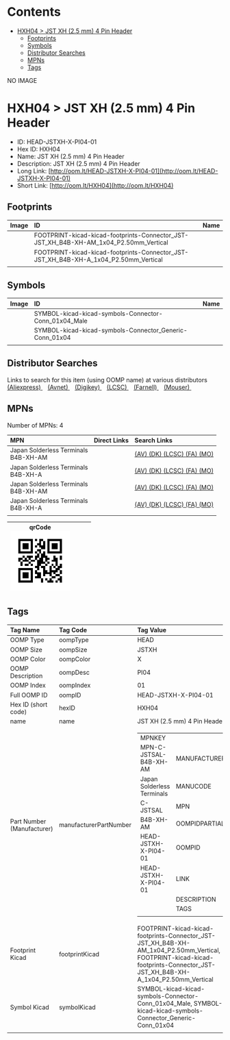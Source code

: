 



Contents
========

* [HXH04 > JST XH (2.5 mm) 4 Pin Header](#hxh04--jst-xh-25-mm-4-pin-header)
	* [Footprints](#footprints)
	* [Symbols](#symbols)
	* [Distributor Searches](#distributor-searches)
	* [MPNs](#mpns)
	* [Tags](#tags)
  
NO IMAGE  
# HXH04 > JST XH (2.5 mm) 4 Pin Header

- ID: HEAD-JSTXH-X-PI04-01
- Hex ID: HXH04
- Name: JST XH (2.5 mm) 4 Pin Header
- Description: JST XH (2.5 mm) 4 Pin Header
- Long Link: [http://oom.lt/HEAD-JSTXH-X-PI04-01](http://oom.lt/HEAD-JSTXH-X-PI04-01)
- Short Link: [http://oom.lt/HXH04](http://oom.lt/HXH04)

## Footprints
  

|Image|ID|Name|
| :--- | :--- | :--- |
||FOOTPRINT-kicad-kicad-footprints-Connector_JST-JST_XH_B4B-XH-AM_1x04_P2.50mm_Vertical||
||FOOTPRINT-kicad-kicad-footprints-Connector_JST-JST_XH_B4B-XH-A_1x04_P2.50mm_Vertical||
||||

## Symbols
  

|Image|ID|Name|
| :--- | :--- | :--- |
|![]()|SYMBOL-kicad-kicad-symbols-Connector-Conn_01x04_Male||
|![]()|SYMBOL-kicad-kicad-symbols-Connector_Generic-Conn_01x04||
||||

## Distributor Searches
  
Links to search for this item (using OOMP name) at various distributors  
[(Aliexpress) ](https://www.aliexpress.com/wholesale?SearchText=1117JST+XH+2.5+mm+4+Pin+Header)&nbsp;&nbsp;&nbsp;[(Avnet) ](https://www.avnet.com/shop/us/search/JST+XH+2.5+mm+4+Pin+Header)&nbsp;&nbsp;&nbsp;[(Digikey) ](https://www.digikey.co.uk/en/products/result?s=JST+XH+2.5+mm+4+Pin+Header)&nbsp;&nbsp;&nbsp;[(LCSC) ](https://www.lcsc.com/search?q=JST+XH+2.5+mm+4+Pin+Header)&nbsp;&nbsp;&nbsp;[(Farnell) ](https://uk.farnell.com/search?st=JST+XH+2.5+mm+4+Pin+Header)&nbsp;&nbsp;&nbsp;[(Mouser) ](https://www.mouser.com/c/?q=JST+XH+2.5+mm+4+Pin+Header)&nbsp;&nbsp;&nbsp;
## MPNs
  
Number of MPNs: 4  

|MPN|Direct Links|Search Links|
| :--- | :--- | :--- |
|Japan Solderless Terminals<br>B4B-XH-AM||[(AV) ](https://www.avnet.com/shop/us/search/B4B-XH-AM)[(DK) ](https://www.digikey.co.uk/products/en?keywords=B4B-XH-AM)[(LCSC) ](https://www.lcsc.com/search?q=B4B-XH-AM)[(FA) ](https://uk.farnell.com/search?st=B4B-XH-AM)[(MO) ](https://www.mouser.com/c/?q=B4B-XH-AM)|
|Japan Solderless Terminals<br>B4B-XH-A||[(AV) ](https://www.avnet.com/shop/us/search/B4B-XH-A)[(DK) ](https://www.digikey.co.uk/products/en?keywords=B4B-XH-A)[(LCSC) ](https://www.lcsc.com/search?q=B4B-XH-A)[(FA) ](https://uk.farnell.com/search?st=B4B-XH-A)[(MO) ](https://www.mouser.com/c/?q=B4B-XH-A)|
|Japan Solderless Terminals<br>B4B-XH-AM||[(AV) ](https://www.avnet.com/shop/us/search/B4B-XH-AM)[(DK) ](https://www.digikey.co.uk/products/en?keywords=B4B-XH-AM)[(LCSC) ](https://www.lcsc.com/search?q=B4B-XH-AM)[(FA) ](https://uk.farnell.com/search?st=B4B-XH-AM)[(MO) ](https://www.mouser.com/c/?q=B4B-XH-AM)|
|Japan Solderless Terminals<br>B4B-XH-A||[(AV) ](https://www.avnet.com/shop/us/search/B4B-XH-A)[(DK) ](https://www.digikey.co.uk/products/en?keywords=B4B-XH-A)[(LCSC) ](https://www.lcsc.com/search?q=B4B-XH-A)[(FA) ](https://uk.farnell.com/search?st=B4B-XH-A)[(MO) ](https://www.mouser.com/c/?q=B4B-XH-A)|
||||
  

|qrCode<br>[![](https://raw.githubusercontent.com/oomlout/oomlout_OOMP_parts_V2/main/HEAD/JSTXH/X/PI04/01/qrCode_140.png)](https://github.com/oomlout/oomlout_OOMP_parts_V2/tree/main/HEAD/JSTXH/X/PI04/01/qrCode.png)||||
| :---: | :---: | :---: | :---: |

## Tags
  

|Tag Name|Tag Code|Tag Value|
| :--- | :--- | :--- |
|OOMP Type|oompType|HEAD|
|OOMP Size|oompSize|JSTXH|
|OOMP Color|oompColor|X|
|OOMP Description|oompDesc|PI04|
|OOMP Index|oompIndex|01|
|Full OOMP ID|oompID|HEAD-JSTXH-X-PI04-01|
|Hex ID (short code)|hexID|HXH04|
|name|name|JST XH (2.5 mm) 4 Pin Header|
|Part Number (Manufacturer)|manufacturerPartNumber|<table><tr><td>MPNKEY</td></tr><tr><td> MPN-C-JSTSAL-B4B-XH-AM</td><td> MANUFACTURER</td></tr><tr><td> Japan Solderless Terminals</td><td> MANUCODE</td></tr><tr><td> C-JSTSAL</td><td> MPN</td></tr><tr><td> B4B-XH-AM</td><td> OOMPIDPARTIAL</td></tr><tr><td> HEAD-JSTXH-X-PI04-01</td><td> OOMPID</td></tr><tr><td> HEAD-JSTXH-X-PI04-01</td><td> LINK</td></tr><tr><td> </td><td> DESCRIPTION</td></tr><tr><td> </td><td> TAGS</td></tr><tr><td> </td></tr></table></td><td> <table><tr><td>MPNKEY</td></tr><tr><td> MPN-C-JSTSAL-B4B-XH-A</td><td> MANUFACTURER</td></tr><tr><td> Japan Solderless Terminals</td><td> MANUCODE</td></tr><tr><td> C-JSTSAL</td><td> MPN</td></tr><tr><td> B4B-XH-A</td><td> OOMPIDPARTIAL</td></tr><tr><td> HEAD-JSTXH-X-PI04-01</td><td> OOMPID</td></tr><tr><td> HEAD-JSTXH-X-PI04-01</td><td> LINK</td></tr><tr><td> </td><td> DESCRIPTION</td></tr><tr><td> </td><td> TAGS</td></tr><tr><td> </td></tr></table></td><td> <table><tr><td>MPNKEY</td></tr><tr><td> MPN-C-JSTSAL-B4B-XH-AM</td><td> MANUFACTURER</td></tr><tr><td> Japan Solderless Terminals</td><td> MANUCODE</td></tr><tr><td> C-JSTSAL</td><td> MPN</td></tr><tr><td> B4B-XH-AM</td><td> OOMPIDPARTIAL</td></tr><tr><td> HEAD-JSTXH-X-PI04-01</td><td> OOMPID</td></tr><tr><td> HEAD-JSTXH-X-PI04-01</td><td> LINK</td></tr><tr><td> </td><td> DESCRIPTION</td></tr><tr><td> </td><td> TAGS</td></tr><tr><td> </td></tr></table></td><td> <table><tr><td>MPNKEY</td></tr><tr><td> MPN-C-JSTSAL-B4B-XH-A</td><td> MANUFACTURER</td></tr><tr><td> Japan Solderless Terminals</td><td> MANUCODE</td></tr><tr><td> C-JSTSAL</td><td> MPN</td></tr><tr><td> B4B-XH-A</td><td> OOMPIDPARTIAL</td></tr><tr><td> HEAD-JSTXH-X-PI04-01</td><td> OOMPID</td></tr><tr><td> HEAD-JSTXH-X-PI04-01</td><td> LINK</td></tr><tr><td> </td><td> DESCRIPTION</td></tr><tr><td> </td><td> TAGS</td></tr><tr><td> </td></tr></table>|
|Footprint Kicad|footprintKicad|FOOTPRINT-kicad-kicad-footprints-Connector_JST-JST_XH_B4B-XH-AM_1x04_P2.50mm_Vertical, FOOTPRINT-kicad-kicad-footprints-Connector_JST-JST_XH_B4B-XH-A_1x04_P2.50mm_Vertical|
|Symbol Kicad|symbolKicad|SYMBOL-kicad-kicad-symbols-Connector-Conn_01x04_Male, SYMBOL-kicad-kicad-symbols-Connector_Generic-Conn_01x04|
||||
